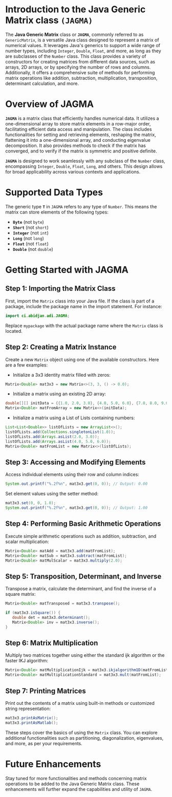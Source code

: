 # Introduction to the Java Generic Matrix class `(JAGMA)`

The **Java Generic Matrix** class or **`JAGMA`**, commonly referred to as `GenericMatrix`, is a versatile Java class designed to represent a matrix of numerical values. It leverages Java's generics to support a wide range of number types, including `Integer`, `Double`, `Float`, and more, as long as they are subclasses of the `Number` class. This class provides a variety of constructors for creating matrices from different data sources, such as arrays, 2D arrays, or by specifying the number of rows and columns. Additionally, it offers a comprehensive suite of methods for performing matrix operations like addition, subtraction, multiplication, transposition, determinant calculation, and more.

# Overview of JAGMA

**`JAGMA`** is a matrix class that efficiently handles numerical data. It utilizes a one-dimensional array to store matrix elements in a row-major order, facilitating efficient data access and manipulation. The class includes functionalities for setting and retrieving elements, reshaping the matrix, flattening it into a one-dimensional array, and conducting eigenvalue decomposition. It also provides methods to check if the matrix has converged, and to verify if the matrix is symmetric and positive definite.

**`JAGMA`** is designed to work seamlessly with any subclass of the `Number` class, encompassing `Integer`, `Double`, `Float`, `Long`, and others. This design allows for broad applicability across various contexts and applications.

# Supported Data Types

The generic type **`T`** in `JAGMA` refers to any type of `Number`. This means the matrix can store elements of the following types:

- **`Byte`** (not `byte`)
- **`Short`** (not `short`)
- **`Integer`** (not `int`)
- **`Long`** (not `long`)
- **`Float`** (not `float`)
- **`Double`** (not `double`)

# Getting Started with JAGMA

## Step 1: Importing the Matrix Class

First, import the `Matrix` class into your Java file. If the class is part of a package, include the package name in the import statement. For instance:

```java
import ci.abidjan.adi.JAGMA;
```

Replace `mypackage` with the actual package name where the `Matrix` class is located.

## Step 2: Creating a Matrix Instance

Create a new `Matrix` object using one of the available constructors. Here are a few examples:

- Initialize a 3x3 identity matrix filled with zeros:

```java
Matrix<Double> mat3x3 = new Matrix<>(3, 3, () -> 0.0);
```

- Initialize a matrix using an existing 2D array:

```java
double[][] initData = {{1.0, 2.0, 3.0}, {4.0, 5.0, 6.0}, {7.0, 8.0, 9.0}};
Matrix<Double> matFromArray = new Matrix<>(initData);
```

- Initialize a matrix using a List of Lists containing numbers:

```java
List<List<Double>> listOfLists = new ArrayList<>();
listOfLists.add(Collections.singletonList(1.0));
listOfLists.add(Arrays.asList(2.0, 3.0));
listOfLists.add(Arrays.asList(4.0, 5.0, 6.0));
Matrix<Double> matFromList = new Matrix<>(listOfLists);
```

## Step 3: Accessing and Modifying Elements

Access individual elements using their row and column indices:

```java
System.out.printf("%.2f%n", mat3x3.get(0, 0)); // Output: 0.00
```

Set element values using the setter method:

```java
mat3x3.set(0, 0, 1.0);
System.out.printf("%.2f%n", mat3x3.get(0, 0)); // Output: 1.00
```

## Step 4: Performing Basic Arithmetic Operations

Execute simple arithmetic operations such as addition, subtraction, and scalar multiplication:

```java
Matrix<Double> matAdd = mat3x3.add(matFromList);
Matrix<Double> matSub = mat3x3.subtract(matFromList);
Matrix<Double> matMulScalar = mat3x3.multiply(2.0);
```

## Step 5: Transposition, Determinant, and Inverse

Transpose a matrix, calculate the determinant, and find the inverse of a square matrix:

```java
Matrix<Double> matTransposed = mat3x3.transpose();

if (mat3x3.isSquare()) {
   double det = mat3x3.determinant();
   Matrix<Double> inv = mat3x3.inverse();
}
```

## Step 6: Matrix Multiplication

Multiply two matrices together using either the standard ijk algorithm or the faster IKJ algorithm:

```java
Matrix<Double> matMultiplicationIjk = mat3x3.ikjalgorithm1D(matFromList);
Matrix<Double> matMultiplicationStandard = mat3x3.mult(matFromList);
```

## Step 7: Printing Matrices

Print out the contents of a matrix using built-in methods or customized string representation:

```java
mat3x3.printAsMatrix();
mat3x3.printAsMatlab();
```

These steps cover the basics of using the `Matrix` class. You can explore additional functionalities such as partitioning, diagonalization, eigenvalues, and more, as per your requirements.

# Future Enhancements

Stay tuned for more functionalities and methods concerning matrix operations to be added to the Java Generic Matrix class. These enhancements will further expand the capabilities and utility of `JAGMA`.
